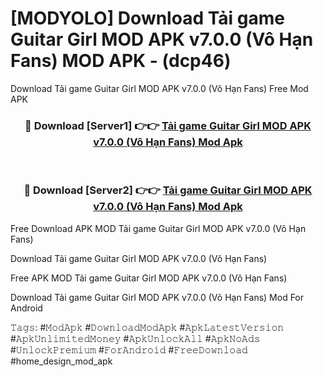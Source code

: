 # [MODYOLO] Download Tải game Guitar Girl MOD APK v7.0.0 (Vô Hạn Fans) MOD APK - (dcp46)
Download Tải game Guitar Girl MOD APK v7.0.0 (Vô Hạn Fans) Free Mod APK

<div align="center">
<h3>🔴 Download [Server1] 👉👉 <a href="https://apk-comot.site?title=Tải_game_Guitar_Girl_MOD_APK_v7.0.0_(Vô_Hạn_Fans)">Tải game Guitar Girl MOD APK v7.0.0 (Vô Hạn Fans) Mod Apk</a></h3><br>

<h3>🔴 Download [Server2] 👉👉 <a href="https://apk-comot.site?title=Tải_game_Guitar_Girl_MOD_APK_v7.0.0_(Vô_Hạn_Fans)">Tải game Guitar Girl MOD APK v7.0.0 (Vô Hạn Fans) Mod Apk</a></h3>
</div>


Free Download APK MOD Tải game Guitar Girl MOD APK v7.0.0 (Vô Hạn Fans)

Download Tải game Guitar Girl MOD APK v7.0.0 (Vô Hạn Fans) 

Free APK MOD Tải game Guitar Girl MOD APK v7.0.0 (Vô Hạn Fans) 

Download Tải game Guitar Girl MOD APK v7.0.0 (Vô Hạn Fans) Mod For Android

𝚃𝚊𝚐𝚜: #𝙼𝚘𝚍𝙰𝚙𝚔 #𝙳𝚘𝚠𝚗𝚕𝚘𝚊𝚍𝙼𝚘𝚍𝙰𝚙𝚔 #𝙰𝚙𝚔𝙻𝚊𝚝𝚎𝚜𝚝𝚅𝚎𝚛𝚜𝚒𝚘𝚗 #𝙰𝚙𝚔𝚄𝚗𝚕𝚒𝚖𝚒𝚝𝚎𝚍𝙼𝚘𝚗𝚎𝚢 #𝙰𝚙𝚔𝚄𝚗𝚕𝚘𝚌𝚔𝙰𝚕𝚕 #𝙰𝚙𝚔𝙽𝚘𝙰𝚍𝚜 #𝚄𝚗𝚕𝚘𝚌𝚔𝙿𝚛𝚎𝚖𝚒𝚞𝚖 #𝙵𝚘𝚛𝙰𝚗𝚍𝚛𝚘𝚒𝚍 #𝙵𝚛𝚎𝚎𝙳𝚘𝚠𝚗𝚕𝚘𝚊𝚍 #home_design_mod_apk